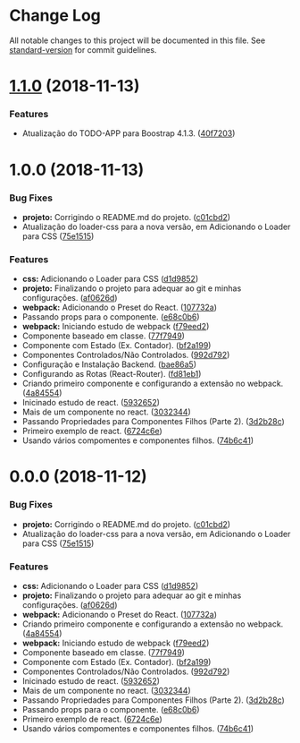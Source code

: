 # Change Log

All notable changes to this project will be documented in this file. See [standard-version](https://github.com/conventional-changelog/standard-version) for commit guidelines.

<a name="1.1.0"></a>
# [1.1.0](https://github.com/danielso2007/estudo_react_webpack/compare/v1.0.0...v1.1.0) (2018-11-13)


### Features

* Atualização do TODO-APP para Boostrap 4.1.3. ([40f7203](https://github.com/danielso2007/estudo_react_webpack/commit/40f7203))



<a name="1.0.0"></a>
# 1.0.0 (2018-11-13)


### Bug Fixes

* **projeto:** Corrigindo o README.md do projeto. ([c01cbd2](https://github.com/danielso2007/estudo_react_webpack/commit/c01cbd2))
* Atualização do loader-css para a nova versão, em Adicionando o Loader para CSS ([75e1515](https://github.com/danielso2007/estudo_react_webpack/commit/75e1515))


### Features

* **css:** Adicionando o Loader para CSS ([d1d9852](https://github.com/danielso2007/estudo_react_webpack/commit/d1d9852))
* **projeto:** Finalizando o projeto para adequar ao git e minhas configurações. ([af0626d](https://github.com/danielso2007/estudo_react_webpack/commit/af0626d))
* **webpack:** Adicionando o Preset do React. ([107732a](https://github.com/danielso2007/estudo_react_webpack/commit/107732a))
* Passando props para o componente. ([e68c0b6](https://github.com/danielso2007/estudo_react_webpack/commit/e68c0b6))
* **webpack:** Iniciando estudo de webpack ([f79eed2](https://github.com/danielso2007/estudo_react_webpack/commit/f79eed2))
* Componente baseado em classe. ([77f7949](https://github.com/danielso2007/estudo_react_webpack/commit/77f7949))
* Componente com Estado (Ex. Contador). ([bf2a199](https://github.com/danielso2007/estudo_react_webpack/commit/bf2a199))
* Componentes Controlados/Não Controlados. ([992d792](https://github.com/danielso2007/estudo_react_webpack/commit/992d792))
* Configuração e Instalação Backend. ([bae86a5](https://github.com/danielso2007/estudo_react_webpack/commit/bae86a5))
* Configurando as Rotas (React-Router). ([fd81eb1](https://github.com/danielso2007/estudo_react_webpack/commit/fd81eb1))
* Criando primeiro componente e configurando a extensão no webpack. ([4a84554](https://github.com/danielso2007/estudo_react_webpack/commit/4a84554))
* Inicinado estudo de react. ([5932652](https://github.com/danielso2007/estudo_react_webpack/commit/5932652))
* Mais de um componente no react. ([3032344](https://github.com/danielso2007/estudo_react_webpack/commit/3032344))
* Passando Propriedades para Componentes Filhos (Parte 2). ([3d2b28c](https://github.com/danielso2007/estudo_react_webpack/commit/3d2b28c))
* Primeiro exemplo de react. ([6724c6e](https://github.com/danielso2007/estudo_react_webpack/commit/6724c6e))
* Usando vários compomentes e componentes filhos. ([74b6c41](https://github.com/danielso2007/estudo_react_webpack/commit/74b6c41))



<a name="0.0.0"></a>
# 0.0.0 (2018-11-12)


### Bug Fixes

* **projeto:** Corrigindo o README.md do projeto. ([c01cbd2](https://github.com/danielso2007/estudo_react_webpack/commit/c01cbd2))
* Atualização do loader-css para a nova versão, em Adicionando o Loader para CSS ([75e1515](https://github.com/danielso2007/estudo_react_webpack/commit/75e1515))


### Features

* **css:** Adicionando o Loader para CSS ([d1d9852](https://github.com/danielso2007/estudo_react_webpack/commit/d1d9852))
* **projeto:** Finalizando o projeto para adequar ao git e minhas configurações. ([af0626d](https://github.com/danielso2007/estudo_react_webpack/commit/af0626d))
* **webpack:** Adicionando o Preset do React. ([107732a](https://github.com/danielso2007/estudo_react_webpack/commit/107732a))
* Criando primeiro componente e configurando a extensão no webpack. ([4a84554](https://github.com/danielso2007/estudo_react_webpack/commit/4a84554))
* **webpack:** Iniciando estudo de webpack ([f79eed2](https://github.com/danielso2007/estudo_react_webpack/commit/f79eed2))
* Componente baseado em classe. ([77f7949](https://github.com/danielso2007/estudo_react_webpack/commit/77f7949))
* Componente com Estado (Ex. Contador). ([bf2a199](https://github.com/danielso2007/estudo_react_webpack/commit/bf2a199))
* Componentes Controlados/Não Controlados. ([992d792](https://github.com/danielso2007/estudo_react_webpack/commit/992d792))
* Inicinado estudo de react. ([5932652](https://github.com/danielso2007/estudo_react_webpack/commit/5932652))
* Mais de um componente no react. ([3032344](https://github.com/danielso2007/estudo_react_webpack/commit/3032344))
* Passando Propriedades para Componentes Filhos (Parte 2). ([3d2b28c](https://github.com/danielso2007/estudo_react_webpack/commit/3d2b28c))
* Passando props para o componente. ([e68c0b6](https://github.com/danielso2007/estudo_react_webpack/commit/e68c0b6))
* Primeiro exemplo de react. ([6724c6e](https://github.com/danielso2007/estudo_react_webpack/commit/6724c6e))
* Usando vários compomentes e componentes filhos. ([74b6c41](https://github.com/danielso2007/estudo_react_webpack/commit/74b6c41))

